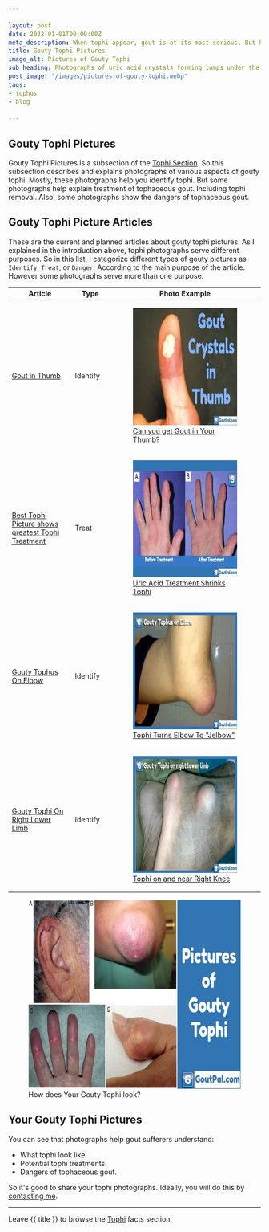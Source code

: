 ```yaml
---

layout: post
date: 2022-01-01T00:00:00Z
meta_description: When tophi appear, gout is at its most serious. But how to recognize tophaceous gout? See these gouty tophi pictures to help check your symptoms.
title: Gouty Tophi Pictures
image_alt: Pictures of Gouty Tophi
sub_heading: Photographs of uric acid crystals forming lumps under the skin. Also in other soft tissues of tophaceous gout sufferers.
post_image: "/images/pictures-of-gouty-tophi.webp"
tags:
- tophus
- blog

---
```


<h2 id="intro">Gouty Tophi Pictures</h2>
Gouty Tophi Pictures is a subsection of the <a href="/tophi/">Tophi Section</a>. So this subsection describes and explains photographs of various aspects of gouty tophi. Mostly, these photographs help you identify tophi. But some photographs help explain treatment of tophaceous gout. Including tophi removal. Also, some photographs show the dangers of tophaceous gout.

<h2 id="list">Gouty Tophi Picture Articles</h2>

These are the current and planned articles about gouty tophi pictures. As I explained in the introduction above, tophi photographs serve different purposes. So in this list, I categorize different types of gouty pictures as `Identify`, `Treat`, or `Danger`. According to the main purpose of the article. However some photographs serve more than one purpose.
 
<table id="list" style="width: 100%;table-layout: fixed;">
	<thead>
		<tr>
			<th style="width: 25%;">Article</th>
			<th style="width: 15%;">Type</th>
			<th style="width: 60%;">Photo Example</th>
		</tr>
	</thead>
	<tbody>
		<tr id="thumb">
			<td><a href="/gout-symptoms/thumb-tophi/">Gout in Thumb</a></td>
			<td>Identify</td>
			<td><a href="/gout-symptoms/thumb-tophi/"><figure class="inner">
<img src="/images/gout-crystals-in-the-thumb-377.webp" alt="Gout Crystals In The Thumb"  width="377" height="233">
  <figcaption>Can you get Gout in Your Thumb?</figcaption>
</figure></a></td>
		</tr>
		<tr id="best">
			<td><a href="/3408/best-tophi-picture/">Best Tophi Picture shows greatest Tophi Treatment</a></td>
			<td>Treat</td>
			<td><a href="/3408/best-tophi-picture/"><figure class="inner">
<img src="/images/tophi-removal-without-surgery-377.webp" alt="Tophi Removal Without Surgery"  width="377" height="233">
  <figcaption>Uric Acid Treatment Shrinks Tophi</figcaption>
</figure></a></td>
		</tr>
		<tr id="elbow">
			<td><a href="/gout-symptoms/tophi/widespread-painless-tophi/gouty-tophus-on-elbow/">Gouty Tophus On Elbow</a></td>
			<td>Identify</td>
			<td><a href="/gout-symptoms/tophi/widespread-painless-tophi/gouty-tophus-on-elbow/"><figure class="inner">
<img src="/images/gouty-tophus-on-elbow-377.webp" alt="Gouty Tophus On Elbow Photograph"  width="377" height="233">
  <figcaption>Tophi Turns Elbow To "Jelbow"</figcaption>
</figure></a></td>
		</tr>
		<tr id="limb">
			<td><a href="/gout-symptoms/tophi/widespread-painless-tophi/gouty-tophi-on-right-lower-limb/">Gouty Tophi On Right Lower Limb</a></td>
			<td>Identify</td>
			<td><a href="/gout-symptoms/tophi/widespread-painless-tophi/gouty-tophi-on-right-lower-limb/"><figure class="inner">
<img src="/images/gouty-tophi-on-right-lower-limb-377.webp" alt="Gouty Tophi On Right Lower Limb"  width="377" height="233">
  <figcaption>Tophi on and near Right Knee</figcaption>
</figure></a></td>
		</tr>
	</tbody>
</table>

<figure class="inner">
<img src="/images/pictures-of-gouty-tophi.webp" alt="Pictures of Gouty Tophi"  width="610" height="377">
  <figcaption>How does Your Gouty Tophi look?</figcaption>
</figure>

<h2 id="next">Your Gouty Tophi Pictures</h2>
You can see that photographs help gout sufferers understand:

- What tophi look like.
- Potential tophi treatments.
- Dangers of tophaceous gout.

So it's good to share your tophi photographs. Ideally, you will do this by <a href="/blog/contact-keith-taylor-at-goutpal/">contacting me</a>.

***

Leave {{ title }} to browse the <a href="/tophi">Tophi</a> facts section.
